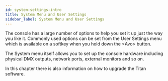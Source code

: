 ```yaml
---
id: system-settings-intro
title: System Menu and User Settings
sidebar_label: System Menu and User Settings
---
```


The console has a large number of options to help you set it up just the
way you like it. Commonly used options can be set from the User Settings
menu which is available on a softkey when you hold down the \<Avo\>
button.

The System menu itself allows you to set up the console hardware including physical DMX outputs,
network ports, external monitors and so on.

In this chapter there is also information on how to upgrade the
Titan software.

